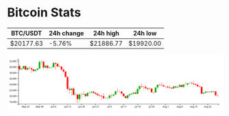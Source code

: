 # Bitcoin Stats

BTC/USDT|24h change|24h high|24h low|
|---|---|---|---|
|$20177.63|-5.76%|$21886.77|$19920.00|

<img src="./chart.svg">
